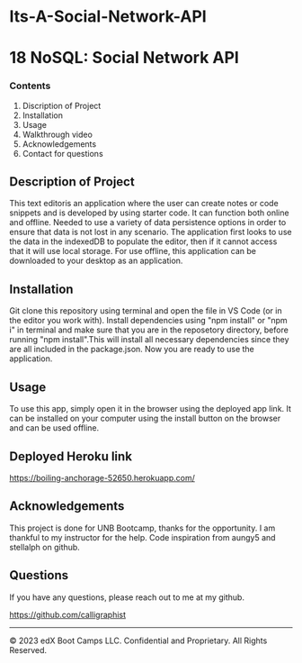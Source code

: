 # Its-A-Social-Network-API

# 18 NoSQL: Social Network API

   

### Contents

1. Discription of Project
2. Installation 
3. Usage
4. Walkthrough video
5. Acknowledgements
6. Contact for questions

## Description of Project
This text editoris an application where the user can create notes or code snippets and is developed by using starter code. It can function both online and offline. Needed to use a variety of data persistence options in order to ensure that data is not lost in any scenario. The application first looks to use the data in the indexedDB to populate the editor, then if it cannot access that it will use local storage. For use offline, this application can be downloaded to your desktop as an application.

## Installation 

Git clone this repository using terminal and open the file in VS Code (or in the editor you work with). Install dependencies using "npm install" or "npm i" in terminal and make sure that you are in the reposetory directory, before running "npm install".This will install all necessary dependencies since they are all included in the package.json. Now you are ready to use the application.

## Usage

To use this app, simply open it in the browser using the deployed app link.
It can be installed on your computer using the install button on the browser and can be used offline.

## Deployed Heroku link

https://boiling-anchorage-52650.herokuapp.com/ 

## Acknowledgements

This project is done for UNB Bootcamp, thanks for the opportunity. I am thankful to my instructor for the help. Code inspiration from aungy5 and stellalph on github.



## Questions

If you have any questions, please reach out to me at my github.

https://github.com/calligraphist

- - -
© 2023 edX Boot Camps LLC. Confidential and Proprietary. All Rights Reserved.